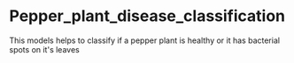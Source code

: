 # Pepper_plant_disease_classification

This models helps to classify if a pepper plant is healthy or it has bacterial spots on it's leaves
